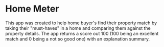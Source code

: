 # Home Meter

This app was created to help home buyer's find their property match by taking their "must-haves" in a home and comparing them against the property details. The app returns a score out 100 (100 being an excellent match and 0 being a not so good one) with an explanation summary.
